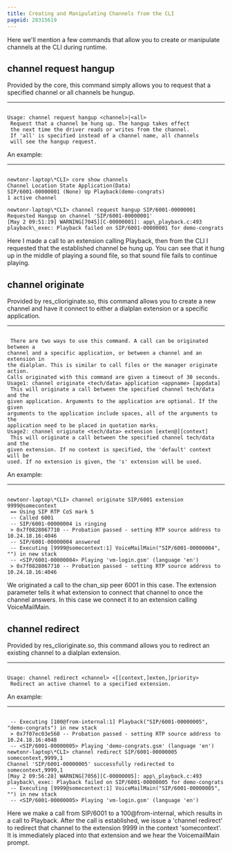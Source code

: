 ```yaml
---
title: Creating and Manipulating Channels from the CLI
pageid: 28315619
---
```


Here we'll mention a few commands that allow you to create or manipulate channels at the CLI during runtime.

channel request hangup
----------------------

Provided by the core, this command simply allows you to request that a specified channel or all channels be hungup.




---

  
  


```

Usage: channel request hangup <channel>|<all>
 Request that a channel be hung up. The hangup takes effect
 the next time the driver reads or writes from the channel.
 If 'all' is specified instead of a channel name, all channels
 will see the hangup request.

```


An example:




---

  
  


```

newtonr-laptop\*CLI> core show channels
Channel Location State Application(Data) 
SIP/6001-00000001 (None) Up Playback(demo-congrats) 
1 active channel

newtonr-laptop\*CLI> channel request hangup SIP/6001-00000001 
Requested Hangup on channel 'SIP/6001-00000001'
[May 2 09:51:19] WARNING[7045][C-00000001]: app\_playback.c:493 playback\_exec: Playback failed on SIP/6001-00000001 for demo-congrats

```


Here I made a call to an extension calling Playback, then from the CLI I requested that the established channel be hung up. You can see that it hung up in the middle of playing a sound file, so that sound file fails to continue playing.

channel originate
-----------------

Provided by res\_clioriginate.so, this command allows you to create a new channel and have it connect to either a dialplan extension or a specific application.




---

  
  


```

 There are two ways to use this command. A call can be originated between a
channel and a specific application, or between a channel and an extension in
the dialplan. This is similar to call files or the manager originate action.
Calls originated with this command are given a timeout of 30 seconds.
Usage1: channel originate <tech/data> application <appname> [appdata]
 This will originate a call between the specified channel tech/data and the
given application. Arguments to the application are optional. If the given
arguments to the application include spaces, all of the arguments to the
application need to be placed in quotation marks.
Usage2: channel originate <tech/data> extension [exten@][context]
 This will originate a call between the specified channel tech/data and the
given extension. If no context is specified, the 'default' context will be
used. If no extension is given, the 's' extension will be used.

```


An example:




---

  
  


```

newtonr-laptop\*CLI> channel originate SIP/6001 extension 9999@somecontext
 == Using SIP RTP CoS mark 5
 -- Called 6001
 -- SIP/6001-00000004 is ringing
 > 0x7f0828067710 -- Probation passed - setting RTP source address to 10.24.18.16:4046
 -- SIP/6001-00000004 answered
 -- Executing [9999@somecontext:1] VoiceMailMain("SIP/6001-00000004", "") in new stack
 -- <SIP/6001-00000004> Playing 'vm-login.gsm' (language 'en')
 > 0x7f0828067710 -- Probation passed - setting RTP source address to 10.24.18.16:4046

```


We originated a call to the chan\_sip peer 6001 in this case. The extension parameter tells it what extension to connect that channel to once the channel answers. In this case we connect it to an extension calling VoiceMailMain.

channel redirect
----------------

Provided by res\_clioriginate.so, this command allows you to redirect an existing channel to a dialplan extension.




---

  
  


```

Usage: channel redirect <channel> <[[context,]exten,]priority>
 Redirect an active channel to a specified extension.

```


An example:




---

  
  


```

 -- Executing [100@from-internal:1] Playback("SIP/6001-00000005", "demo-congrats") in new stack
 > 0x7f07ec03e560 -- Probation passed - setting RTP source address to 10.24.18.16:4048
 -- <SIP/6001-00000005> Playing 'demo-congrats.gsm' (language 'en')
newtonr-laptop\*CLI> channel redirect SIP/6001-00000005 somecontext,9999,1
Channel 'SIP/6001-00000005' successfully redirected to somecontext,9999,1
[May 2 09:56:28] WARNING[7056][C-00000005]: app\_playback.c:493 playback\_exec: Playback failed on SIP/6001-00000005 for demo-congrats
 -- Executing [9999@somecontext:1] VoiceMailMain("SIP/6001-00000005", "") in new stack
 -- <SIP/6001-00000005> Playing 'vm-login.gsm' (language 'en')

```


Here we make a call from SIP/6001 to a 100@from-internal, which results in a call to Playback. After the call is established, we issue a 'channel redirect' to redirect that channel to the extension 9999 in the context 'somecontext'. It is immediately placed into that extension and we hear the VoicemailMain prompt.

 

 

